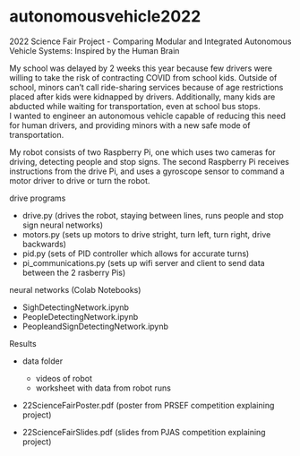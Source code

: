 # autonomousvehicle2022
2022 Science Fair Project - Comparing Modular and Integrated Autonomous Vehicle Systems: Inspired by the Human Brain

My school was delayed by 2 weeks this year because few drivers were willing to take the risk of contracting COVID from school kids. 
Outside of school, minors can’t call ride-sharing services because of age restrictions placed after kids were kidnapped by drivers. 
Additionally, many kids are abducted while waiting for transportation, even at school bus stops.  
I wanted to engineer an autonomous vehicle capable of reducing this need for human drivers, and providing minors with a new safe mode of transportation.

My robot consists of two Raspberry Pi, one which uses two cameras for driving, detecting people and stop signs.
The second Raspberry Pi receives instructions from the drive Pi, and uses a gyroscope sensor to command a motor driver to drive or turn the robot.

drive programs
- drive.py (drives the robot, staying between lines, runs people and stop sign neural networks)
- motors.py (sets up motors to drive stright, turn left, turn right, drive backwards)
- pid.py (sets of PID controller which allows for accurate turns)
- pi_communications.py (sets up wifi server and client to send data between the 2 rasberry Pis)

neural networks (Colab Notebooks)
- SighDetectingNetwork.ipynb
- PeopleDetectingNetwork.ipynb
- PeopleandSignDetectingNetwork.ipynb

Results
- data folder
  - videos of robot
  - worksheet with data from robot runs

- 22ScienceFairPoster.pdf (poster from PRSEF competition explaining project)
- 22ScienceFairSlides.pdf (slides from PJAS competition explaining project)

